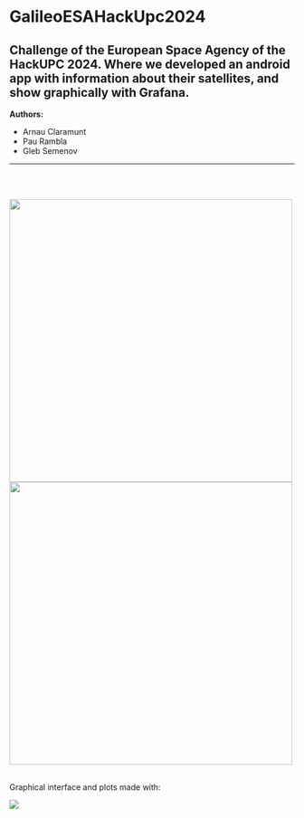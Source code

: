 # GalileoESAHackUpc2024
Challenge of the European Space Agency of the HackUPC 2024. Where we developed an android app with information about their satellites, and show graphically with Grafana.
---
**Authors:**
- Arnau Claramunt
- Pau Rambla
- Gleb Semenov
---
<br>
<br>
<p float="left">
  <img src="https://github.com/ArnauCS03/GalileoESAHackUpc2024/assets/95536223/f3cedaef-2fe2-4415-8418-ea24fe2268da" width="500" height="500" />
  <img src="https://github.com/ArnauCS03/GalileoESAHackUpc2024/assets/95536223/944b9d8a-b801-44ec-a7f1-0b80780c318f" width="500" height="500" />
</p>
<br>
Graphical interface and plots made with:
<p float="center">
 <img src="https://github.com/ArnauCS03/GalileoESAHackUpc2024/assets/95536223/29050e04-2d11-44af-a7ae-9aad010d2819" />
</p>

